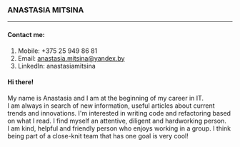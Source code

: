 ### ANASTASIA MITSINA
***

#### Contact me:
1. Mobile:      +375 25 949 86 81
2. Email:       anastasia.mitsina@yandex.by
3. LinkedIn:    anastasiamitsina

#### Hi there! <br>
My name is Anastasia and I am at the beginning of my career in IT.<br>
I am always in search of new information, useful articles about current trends and innovations. I'm interested in writing code and refactoring based on what I read. I find myself an attentive, diligent and hardworking person.<br>
I am kind, helpful and friendly person who enjoys working in a group. I think being part of a close-knit team that has one goal is very cool! 
